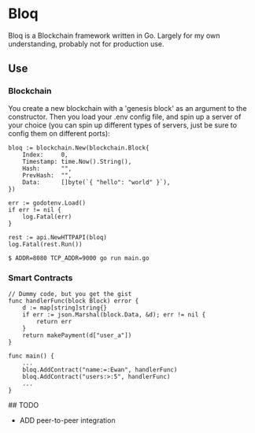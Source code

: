 # Bloq

Bloq is a Blockchain framework written in Go. Largely for my own understanding, probably not for production use. 

## Use

### Blockchain
You create a new blockchain with a 'genesis block' as an argument to the constructor. Then you load your .env config file, and spin up a server of your choice (you can spin up different types of servers, just be sure to config them on different ports):
```golang
bloq := blockchain.New(blockchain.Block{
    Index:     0,
    Timestamp: time.Now().String(),
    Hash:      "",
    PrevHash:  "",
    Data:      []byte(`{ "hello": "world" }`),
})

err := godotenv.Load()
if err != nil {
    log.Fatal(err)
}

rest := api.NewHTTPAPI(bloq)
log.Fatal(rest.Run())
```

`$ ADDR=8080 TCP_ADDR=9000 go run main.go`

### Smart Contracts

```golang
// Dummy code, but you get the gist
func handlerFunc(block Block) error {
    d := map[string]string{}
    if err := json.Marshal(block.Data, &d); err != nil {
        return err
    }
    return makePayment(d["user_a"])
}

func main() {
    ... 
    bloq.AddContract("name:=:Ewan", handlerFunc)
    bloq.AddContract("users:>:5", handlerFunc)
    ...
}
```

## TODO
- ADD peer-to-peer integration